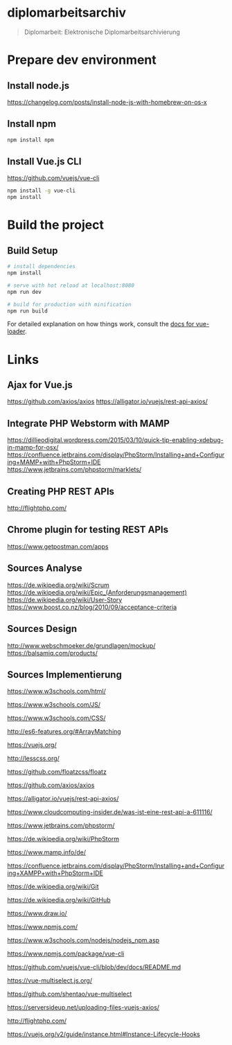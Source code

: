 
# diplomarbeitsarchiv

> Diplomarbeit: Elektronische Diplomarbeitsarchivierung

# Prepare dev environment
## Install node.js 
https://changelog.com/posts/install-node-js-with-homebrew-on-os-x

## Install npm
``` bash
npm install npm
```

## Install Vue.js CLI
https://github.com/vuejs/vue-cli

``` bash
npm install -g vue-cli
npm install
```

# Build the project
## Build Setup

``` bash
# install dependencies
npm install

# serve with hot reload at localhost:8080
npm run dev

# build for production with minification
npm run build
```
For detailed explanation on how things work, consult the [docs for vue-loader](http://vuejs.github.io/vue-loader).

# Links
## Ajax for Vue.js
https://github.com/axios/axios https://alligator.io/vuejs/rest-api-axios/

## Integrate PHP Webstorm with MAMP
https://dillieodigital.wordpress.com/2015/03/10/quick-tip-enabling-xdebug-in-mamp-for-osx/ https://confluence.jetbrains.com/display/PhpStorm/Installing+and+Configuring+MAMP+with+PhpStorm+IDE https://www.jetbrains.com/phpstorm/marklets/

## Creating PHP REST APIs
http://flightphp.com/

## Chrome plugin for testing REST APIs
https://www.getpostman.com/apps

## Sources Analyse
https://de.wikipedia.org/wiki/Scrum
https://de.wikipedia.org/wiki/Epic_(Anforderungsmanagement)
https://de.wikipedia.org/wiki/User-Story
https://www.boost.co.nz/blog/2010/09/acceptance-criteria

## Sources Design
http://www.webschmoeker.de/grundlagen/mockup/
https://balsamiq.com/products/

## Sources Implementierung
https://www.w3schools.com/html/

https://www.w3schools.com/JS/

https://www.w3schools.com/CSS/

http://es6-features.org/#ArrayMatching

https://vuejs.org/

http://lesscss.org/

https://github.com/floatzcss/floatz

https://github.com/axios/axios

https://alligator.io/vuejs/rest-api-axios/

https://www.cloudcomputing-insider.de/was-ist-eine-rest-api-a-611116/

https://www.jetbrains.com/phpstorm/

https://de.wikipedia.org/wiki/PhpStorm

https://www.mamp.info/de/

https://confluence.jetbrains.com/display/PhpStorm/Installing+and+Configuring+XAMPP+with+PhpStorm+IDE

https://de.wikipedia.org/wiki/Git

https://de.wikipedia.org/wiki/GitHub

https://www.draw.io/

https://www.npmjs.com/

https://www.w3schools.com/nodejs/nodejs_npm.asp

https://www.npmjs.com/package/vue-cli

https://github.com/vuejs/vue-cli/blob/dev/docs/README.md

https://vue-multiselect.js.org/

https://github.com/shentao/vue-multiselect

https://serversideup.net/uploading-files-vuejs-axios/

http://flightphp.com/

https://vuejs.org/v2/guide/instance.html#Instance-Lifecycle-Hooks
